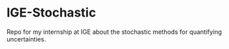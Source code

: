 # IGE-Stochastic
Repo for my internship at IGE about the stochastic methods for quantifying uncertainties.
